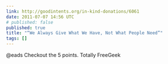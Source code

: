 ```yaml
---
link: http://goodintents.org/in-kind-donations/6061
date: 2011-07-07 14:56 UTC
# published: false
published: true
title: "“We Always Give What We Have, Not What People Need”"
tags: []
---
```


@eads Checkout the 5 points. Totally FreeGeek
